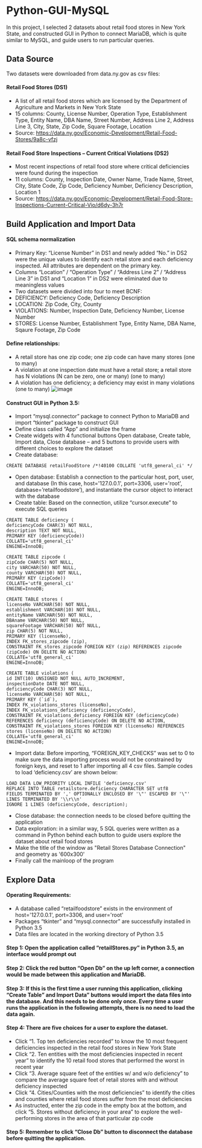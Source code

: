 # Python-GUI-MySQL

In this project, I selected 2 datasets about retail food stores in New York State, and constructed GUI in Python to connect MariaDB, which is quite similar to MySQL, and guide users to run particular queries.

## Data Source
Two datasets were downloaded from data.ny.gov as csv files: 
#### Retail Food Stores (DS1)
- A list of all retail food stores which are licensed by the Department of Agriculture and Markets in New York State
- 15 columns: County, License Number, Operation Type, Establishment Type, Entity Name, DBA Name, Street Number, Address Line 2, Address Line 3, City, State, Zip Code, Square Footage, Location
- Source: https://data.ny.gov/Economic-Development/Retail-Food-Stores/9a8c-vfzj

#### Retail Food Store Inspections – Current Critical Violations (DS2)
- Most recent inspections of retail food store where critical deficiencies were found during the inspection
- 11 columns: County, Inspection Date, Owner Name, Trade Name, Street, City, State Code, Zip Code, Deficiency Number, Deficiency Description, Location 1
- Source: https://data.ny.gov/Economic-Development/Retail-Food-Store-Inspections-Current-Critical-Vio/d6dy-3h7r

## Build Application and Import Data
#### SQL schema normalization
-	Primary Key: “License Number” in DS1 and newly added “No.” in DS2 were the unique values to identify each retail store and each deficiency inspected. All attributes are dependent on the primary key. 
-	Columns “Location” / “Operation Type” / “Address Line 2” / “Address Line 3” in DS1 and “Location 1” in DS2 were eliminated due to meaningless values
-	Two datasets were divided into four to meet BCNF: 
  - DEFICIENCY: Deficiency Code, Deficiency Description
  - LOCATION: Zip Code, City, County
  - VIOLATIONS: Number, Inspection Date, Deficiency Number, License Number
  - STORES: License Number, Establishment Type, Entity Name, DBA Name, Sqaure Footage, Zip Code
  
#### Define relationships: 
-	A retail store has one zip code; one zip code can have many stores (one to many)
-	A violation at one inspection date must have a retail store; a retail store has N violations (N can be zero, one or many) (one to many)
-	A violation has one deficiency; a deficiency may exist in many violations (one to many)
![image](file:///C:/Users/yuanm/Desktop/1.jpg)

#### Construct GUI in Python 3.5: 
-	Import “mysql.connector” package to connect Python to MariaDB and import “tkinter” package to construct GUI
-	Define class called “App” and initialize the frame
-	Create widgets with 4 functional buttons Open database, Create table, Import data, Close database – and 5 buttons to provide users with different choices to explore the dataset
- Create database:
```
CREATE DATABASE retailFoodStore /*!40100 COLLATE 'utf8_general_ci' */
```
-	Open database: Establish a connection to the particular host, port, user, and database (In this case, host='127.0.0.1', port=3306, user='root', database=’retailfoodstore’), and instantiate the cursor object to interact with the database
-	Create table: Based on the connection, utilize “cursor.execute” to execute SQL queries
```
CREATE TABLE deficiency (
deficiencyCode CHAR(3) NOT NULL,
description TEXT NOT NULL,
PRIMARY KEY (deficiencyCode))
COLLATE='utf8_general_ci'
ENGINE=InnoDB;

CREATE TABLE zipcode (
zipCode CHAR(5) NOT NULL,
city VARCHAR(50) NOT NULL,
county VARCHAR(50) NOT NULL,
PRIMARY KEY (zipCode))
COLLATE='utf8_general_ci'
ENGINE=InnoDB;

CREATE TABLE stores (
licenseNo VARCHAR(50) NOT NULL,
establishment VARCHAR(10) NOT NULL,
entityName VARCHAR(50) NOT NULL,
DBAname VARCHAR(50) NOT NULL,
squareFootage VARCHAR(50) NOT NULL,
zip CHAR(5) NOT NULL,
PRIMARY KEY (licenseNo),
INDEX FK_stores_zipcode (zip),
CONSTRAINT FK_stores_zipcode FOREIGN KEY (zip) REFERENCES zipcode (zipCode) ON DELETE NO ACTION)
COLLATE='utf8_general_ci'
ENGINE=InnoDB;

CREATE TABLE violations (
id INT(10) UNSIGNED NOT NULL AUTO_INCREMENT,
inspectionDate DATE NOT NULL,
deficiencyCode CHAR(3) NOT NULL,
licenseNo VARCHAR(50) NOT NULL,
PRIMARY KEY (`id`),
INDEX FK_violations_stores (licenseNo),
INDEX FK_violations_deficiency (deficiencyCode),
CONSTRAINT FK_violations_deficiency FOREIGN KEY (deficiencyCode) REFERENCES deficiency (deficiencyCode) ON DELETE NO ACTION,
CONSTRAINT FK_violations_stores FOREIGN KEY (licenseNo) REFERENCES stores (licenseNo) ON DELETE NO ACTION)
COLLATE='utf8_general_ci'
ENGINE=InnoDB;
```
- Import data: Before importing, “FOREIGN_KEY_CHECKS” was set to 0 to make sure the data importing process would not be constrained by foreign keys, and reset to 1 after importing all 4 csv files. Sample codes to load ‘deficiency.csv’ are shown below:
```
LOAD DATA LOW_PRIORITY LOCAL INFILE 'deficiency.csv'
REPLACE INTO TABLE retailstore.deficiency CHARACTER SET utf8
FIELDS TERMINATED BY ',' OPTIONALLY ENCLOSED BY '\"' ESCAPED BY '\"' LINES TERMINATED BY '\\r\\n'
IGNORE 1 LINES (deficiencyCode, description);
```
-	Close database: the connection needs to be closed before quitting the application
-	Data exploration: in a similar way, 5 SQL queries were written as a command in Python behind each button to guide users explore the dataset about retail food stores
-	Make the title of the window as "Retail Stores Database Connection" and geometry as '600x300'
-	Finally call the mainloop of the program

## Explore Data
#### Operating Requirements:
-	A database called “retailfoodstore” exists in the environment of host='127.0.0.1', port=3306, and user='root'
-	Packages “tkinter” and “mysql.connector” are successfully installed in Python 3.5
-	Data files are located in the working directory of Python 3.5

#### Step 1: Open the application called “retailStores.py” in Python 3.5, an interface would prompt out

#### Step 2: Click the red button “Open Db” on the up left corner, a connection would be made between this application and MariaDB. 

#### Step 3: If this is the first time a user running this application, clicking “Create Table” and Import Data” buttons would import the data files into the database. And this needs to be done only once. Every time a user runs the application in the following attempts, there is no need to load the data again. 

#### Step 4: There are five choices for a user to explore the dataset. 
-	Click “1. Top ten deficiencies recorded” to know the 10 most frequent deficiencies inspected in the retail food stores in New York State
-	Click “2. Ten entities with the most deficiencies inspected in recent year” to identify the 10 retail food stores that performed the worst in recent year
-	Click “3. Average square feet of the entities w/ and w/o deficiency” to compare the average square feet of retail stores with and without deficiency inspected
-	Click “4. Cities/Counties with the most deficiencies” to identify the cities and counties where retail food stores suffer from the most deficiencies 
-	As instructed, enter the zip code in the empty box at the bottom, and click “5. Stores without deficiency in your area” to explore the well-performing stores in the area of that particular zip code

#### Step 5: Remember to click “Close Db” button to disconnect the database before quitting the application. 
